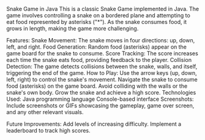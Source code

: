 Snake Game in Java
This is a classic Snake Game implemented in Java. The game involves controlling a snake on a bordered plane and attempting to eat food represented by asterisks ("*"). As the snake consumes food, it grows in length, making the game more challenging.

Features:
Snake Movement: The snake moves in four directions: up, down, left, and right.
Food Generation: Random food (asterisks) appear on the game board for the snake to consume.
Score Tracking: The score increases each time the snake eats food, providing feedback to the player.
Collision Detection: The game detects collisions between the snake, walls, and itself, triggering the end of the game.
How to Play:
Use the arrow keys (up, down, left, right) to control the snake's movement.
Navigate the snake to consume food (asterisks) on the game board.
Avoid colliding with the walls or the snake's own body.
Grow the snake and achieve a high score.
Technologies Used:
Java programming language
Console-based interface
Screenshots:
Include screenshots or GIFs showcasing the gameplay, game over screen, and any other relevant visuals.

Future Improvements:
Add levels of increasing difficulty.
Implement a leaderboard to track high scores.
